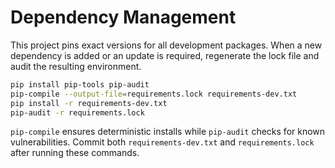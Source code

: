 # Dependency Management

This project pins exact versions for all development packages. When a new dependency
is added or an update is required, regenerate the lock file and audit the
resulting environment.

```bash
pip install pip-tools pip-audit
pip-compile --output-file=requirements.lock requirements-dev.txt
pip install -r requirements-dev.txt
pip-audit -r requirements.lock
```

`pip-compile` ensures deterministic installs while `pip-audit` checks for
known vulnerabilities. Commit both `requirements-dev.txt` and
`requirements.lock` after running these commands.
